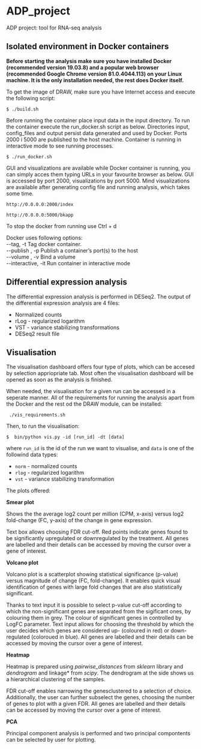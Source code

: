 # ADP_project

ADP project: tool for RNA-seq analysis


## Isolated environment in Docker containers

**Before starting the analysis make sure you have installed Docker (recommended version 19.03.8) and a popular web browser (recommended Google Chrome version 81.0.4044.113) on your Linux machine. It is the only installation needed, the rest does Docker itself.**

To get the image of DRAW, make sure you have Internet access and execute the following script:
```console
$ ./build.sh
```

Before running the container place input data in the input directory. To run the container execute the run_docker.sh script as below. Directories input, config_files and output persist data generated and used by Docker. Ports 2000 i 5000 are published to the host machine. Container is running in interactive mode to see running processes.
```console
$ ./run_docker.sh
```

GUI and visualizations are available while Docker container is running, you can simply acces them typing URLs in your favourite browser as below. GUI is accessed by port 2000, visualizations by port 5000. Mind visualizations are available after generating config file and running analysis, which takes some time.

```
http://0.0.0.0:2000/index

http://0.0.0.0:5000/bkapp
```

To stop the docker from running use Ctrl + d


Docker uses following options: \
--tag, -t Tag docker container. \
--publish , -p	Publish a container’s port(s) to the host \
--volume , -v	Bind a volume \
--interactive, -it Run container in interactive mode


##  Differential expression analysis

The differential expression analysis is performed in DESeq2. 
The output of the differential expression analysis are 4 files:
- Normalized counts
- rLog - regularized logarithm
- VST - variance stabilizing transformations
- DESeq2 result file


##  Visualisation 

The visualisation dashboard offers four type of plots, which can be accesed by selection appriopriate tab. Most often the visualisation dashboard will be opened as soon as the analysis is finished. 

When needed, the visualisation for a given run can be accessed in a seperate manner. All of the requirements for running the analysis apart from the Docker and the rest od the DRAW module, can be installed:

```console
 ./vis_requirements.sh
```

Then, to run the visualisation:
```console
$  bin/python vis.py -id [run_id] -dt [data]
```

where ```run_id``` is the id of the run we want to visualise, and ```data``` is one of the followind data types:
- ```norm``` - normalized counts
- ```rlog``` - regularized logarithm
- ```vst``` - variance stabilizing transformation

The plots offered:

**Smear plot**
  
Shows the the average log2 count per million (CPM, x-axis) versus log2 fold-change (FC, y-axis) of the change in gene expression. 

Text box allows choosing FDR cut-off. Red points indicate genes found to be significantly upregulated or downregulated by the treatment. All genes are labelled and their details can be accessed by moving the cursor over a gene of interest. 

**Volcano plot**
  
Volcano plot is a scatterplot showing statistical significance (p-value) versus magnitude of change (FC, fold-change). It enables quick visual identification of genes with large fold changes that are also statistically significant.

Thanks to text input it is possible to select p-value cut-off according to which the non-significant genes are separated from the sigificant ones, by colouring them in grey. The colour of significant genes in controlled by LogFC parameter. Text input allows for choosing the threshold by which the user decides which genes are considered up- (coloured in red) or down-regulated (coloroued in blue). All genes are labelled and their details can be accessed by moving the cursor over a gene of interest. 

**Heatmap**
  
Heatmap is prepared using *pairwise_distances* from *sklearn* library and *dendrogram* and linkage* from *scipy*.
The dendrogram at the side shows us a hierarchical clustering of the samples. 

FDR cut-off enables narrowing the genesclustered to a selection of choice. Additionally, the user can further subselect the genes, choosing the number of genes to plot with a given FDR.  All genes are labelled and their details can be accessed by moving the cursor over a gene of interest. 

**PCA**

Principal component analysis is performed and two principal compontents can be selected by user for plotting. 
